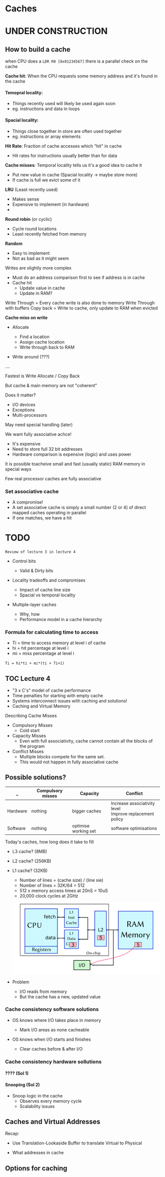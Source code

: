 <!-- Google Analytics -->
<script async src="https://www.googletagmanager.com/gtag/js?id=UA-113560131-1"></script>
<script>
  window.dataLayer = window.dataLayer || [];
  function gtag(){dataLayer.push(arguments);}
  gtag('js', new Date());
  gtag('config', 'UA-113560131-1');
</script>

# Caches

# UNDER CONSTRUCTION

## How to build a cache

when CPU does a ```LDR R0 [0x01234567]``` there is a parallel check on the cache 

**Cache hit**: When the CPU requests some memory address and it's found in the cache

#### Temopral locality:

* Things recently used will likely be used again soon
* eg. instructions and data in loops

#### Spacial locality:

* Things close together in store are often used together
* eg. instructions or array elements

**Hit Rate**: Fraction of cache accesses which "hit" in cache

* Hit rates for instructions usually better than for data

**Cache misses**: Temporal locality tells us it's a good idea to cache it

* Put new value in cache (Spacial locality -> maybe store more)
* If cache is full we evict some of it

**LRU** (Least recently used)

* Makes sense
* Expensive to implement (in hardware)
* 

**Round robin** (or cyclic)

* Cycle round locations
* Least recently fetched from memory

**Random**

* Easy to implement
* Not as bad as it might seem



Writes are slightly more complex

* Must do an address comparison first to see if address is in cache
* Cache hit
	* Update value in cache
	* Update in RAM?

Write Through = Every cache write is also done to memory
Write Through with buffers
Copy back = Write to cache, only update to RAM when evicted

**Cache miss on write** 

* Allocate
	* Find a location
	* Assign cache location
	* Write through back to RAM

* Write around (???)

....


Fastest is Write Allocate / Copy Back

But cache & main memory are not "coherent"

Does it matter?

* I/O devices
* Exceptions
* Multi-processors

May need special handling (later)


We want fully associative achce!

* It's expensive
* Need to store full 32 bit addresses
* Hardware comparison is expensive (logic) and uses power

It is possible toacheive small and fast (usually static) RAM
memory in special ways

Few real processor caches are fully associative


### Set associative cache

* A compromise!
* A set associative cache is simply a small number (2 or 4) of direct mapped caches operating in parallel
* If one matches, we have a hit 


# TODO 
`Review of lecture 3 in lecture 4`
* Control bits
	* Valid & Dirty bits

* Locality tradeoffs and compromises
	* Impact of cache line size
	* Spacial vs temporal locality

* Multiple-layer caches
	* Why, how
	* Performance model in a cache hierarchy

### Formula for calculating time to access
* Ti = time to access memory at level i of cache
* hi = hit percentage at level i
* mi = miss percentage at level i

`Ti = hi*ti + mi*(ti + Ti+1)`

## TOC Lecture 4

* "3 x C's" model of cache performance
* Time penalties for starting with empty cache
* Systems interconnect issues with caching and solutions!
* Caching and Virtual Memory

Describing Cache Misses
* Compulsory Misses
	* Cold start
* Capacity Misses
	* Even with full associativity, cache cannot contain all the blocks
of the program
* Conflict Misses
	* Multiple blocks compete for the same set. 
	* This would not happen in fully associative cache

## Possible solutions?
_ | Compulsory misses | Capacity | Conflict
--- | --- | --- | ---
 Hardware | nothing | bigger caches | Increase associativity level <br> Improve replacement policy
 Software | nothing | optimise working set | software optimisations

Today's caches, how long does it take to fill

* L3 cache? (8MB)
* L2 cache? (256KB)
* L1 cache? (32KB)

	* Number of lines = (cache size) / (line sie)
	* Number of lines = 32K/64 = 512
	* 512 x memory access times at 20nS = 10uS
	* 20,000 clock cycles at 2GHz

	![](cpu+memory.png)

* Problem
	* I/O reads from memory
	* But the cache has a new, updated value

### Cache consistency software solutions

* OS knows where I/O takes place in memory
	* Mark I/O areas as none cacheable

* OS knows when I/O starts and finishes
	* Clear caches before & after I/O

### Cache consistency hardware sollutions
#### ???? (Sol 1)

#### Snooping (Sol 2)
* Snoop logic in the cache
	* Observes every memory cycle 
	* Scalability issues

## Caches and Virtual Addresses

Recap:
 * Use Translation-Lookaside Buffer to translate Virtual to Physical

 * What addresses in cache

 ## Options for caching



